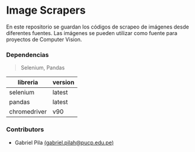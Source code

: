 # Image Scrapers
      
En este repositorio se guardan los códigos de scrapeo de imágenes desde diferentes fuentes. Las imágenes se pueden utilizar como fuente para proyectos de Computer Vision.

### Dependencias
> Selenium, Pandas
   
| libreria | version |
| --- | --- |
| selenium | latest |
| pandas | latest |
| chromedriver | v90 |

### Contributors
- Gabriel Pila [(gabriel.pilah@pucp.edu.pe)](gabriel.pilah@pucp.edu.pe)
